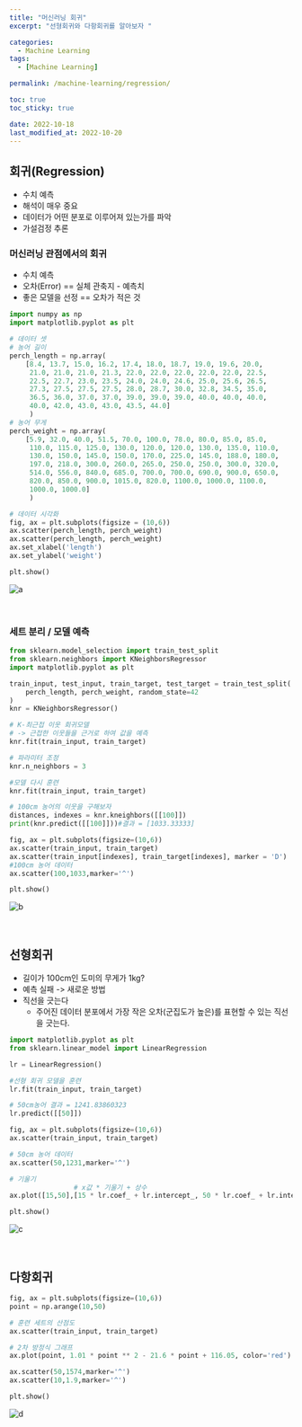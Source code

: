 ```yaml
---
title: "머신러닝 회귀"
excerpt: "선형회귀와 다항회귀를 알아보자 "

categories:
  - Machine Learning
tags:
  - [Machine Learning]

permalink: /machine-learning/regression/

toc: true
toc_sticky: true

date: 2022-10-18
last_modified_at: 2022-10-20
---
```

## __회귀(Regression)__
- 수치 예측
- 해석이 매우 중요
- 데이터가 어떤 분포로 이루어져 있는가를 파악
- 가설검정 추론

### __머신러닝 관점에서의 회귀__
- 수치 예측
- 오차(Error) == 실체 관축지 - 예측치
- 좋은 모델을 선정 == 오차가 적은 것

```python
import numpy as np
import matplotlib.pyplot as plt

# 데이터 셋
# 농어 길이
perch_length = np.array(
    [8.4, 13.7, 15.0, 16.2, 17.4, 18.0, 18.7, 19.0, 19.6, 20.0, 
     21.0, 21.0, 21.0, 21.3, 22.0, 22.0, 22.0, 22.0, 22.0, 22.5, 
     22.5, 22.7, 23.0, 23.5, 24.0, 24.0, 24.6, 25.0, 25.6, 26.5, 
     27.3, 27.5, 27.5, 27.5, 28.0, 28.7, 30.0, 32.8, 34.5, 35.0, 
     36.5, 36.0, 37.0, 37.0, 39.0, 39.0, 39.0, 40.0, 40.0, 40.0, 
     40.0, 42.0, 43.0, 43.0, 43.5, 44.0]
     )
# 농어 무게
perch_weight = np.array(
    [5.9, 32.0, 40.0, 51.5, 70.0, 100.0, 78.0, 80.0, 85.0, 85.0, 
     110.0, 115.0, 125.0, 130.0, 120.0, 120.0, 130.0, 135.0, 110.0, 
     130.0, 150.0, 145.0, 150.0, 170.0, 225.0, 145.0, 188.0, 180.0, 
     197.0, 218.0, 300.0, 260.0, 265.0, 250.0, 250.0, 300.0, 320.0, 
     514.0, 556.0, 840.0, 685.0, 700.0, 700.0, 690.0, 900.0, 650.0, 
     820.0, 850.0, 900.0, 1015.0, 820.0, 1100.0, 1000.0, 1100.0, 
     1000.0, 1000.0]
     )

# 데이터 시각화
fig, ax = plt.subplots(figsize = (10,6))
ax.scatter(perch_length, perch_weight)
ax.scatter(perch_length, perch_weight)
ax.set_xlabel('length')
ax.set_ylabel('weight')

plt.show()
```
![a](/assets/images/posts_img/machine-learning-sec/fish_3.png)

<br/>

### __세트 분리 / 모델 예측__

```python
from sklearn.model_selection import train_test_split
from sklearn.neighbors import KNeighborsRegressor
import matplotlib.pyplot as plt

train_input, test_input, train_target, test_target = train_test_split(
    perch_length, perch_weight, random_state=42
)
knr = KNeighborsRegressor()

# K-최근접 이웃 회귀모델
# -> 근접한 이웃들을 근거로 하여 값을 예측
knr.fit(train_input, train_target)

# 파라미터 조정
knr.n_neighbors = 3

#모델 다시 훈련
knr.fit(train_input, train_target)

# 100cm 농어의 이웃을 구해보자
distances, indexes = knr.kneighbors([[100]])
print(knr.predict([[100]]))#결과 = [1033.33333]

fig, ax = plt.subplots(figsize=(10,6))
ax.scatter(train_input, train_target)
ax.scatter(train_input[indexes], train_target[indexes], marker = 'D')
#100cm 농어 데이터
ax.scatter(100,1033,marker='^')

plt.show()
```
![b](/assets/images/posts_img/machine-learning-sec/fish_4.png)

<br/>

## 선형회귀
- 길이가 100cm인 도미의 무게가 1kg?
- 예측 실패 -> 새로운 방법
- 직선을 긋는다
    - 주어진 데이터 분포에서 가장 작은 오차(군집도가 높은)를 표현할 수 있는 직선을 긋는다.

```python
import matplotlib.pyplot as plt
from sklearn.linear_model import LinearRegression

lr = LinearRegression()

#선형 회귀 모델을 훈련
lr.fit(train_input, train_target)

# 50cm농어 결과 = 1241.83860323
lr.predict([[50]])

fig, ax = plt.subplots(figsize=(10,6))
ax.scatter(train_input, train_target)

# 50cm 농어 데이터
ax.scatter(50,1231,marker='^')

# 기울기
                # x값 * 기울기 + 상수
ax.plot([15,50],[15 * lr.coef_ + lr.intercept_, 50 * lr.coef_ + lr.intercept_])

plt.show()
```
![c](/assets/images/posts_img/machine-learning-sec/fish_5.png)

<br/>

## 다항회귀

```python
fig, ax = plt.subplots(figsize=(10,6))
point = np.arange(10,50)

# 훈련 세트의 산점도
ax.scatter(train_input, train_target)

# 2차 방정식 그래프
ax.plot(point, 1.01 * point ** 2 - 21.6 * point + 116.05, color='red')

ax.scatter(50,1574,marker='^')
ax.scatter(10,1.9,marker='^')

plt.show()
```

![d](/assets/images/posts_img/machine-learning-sec/fish_6.png)

